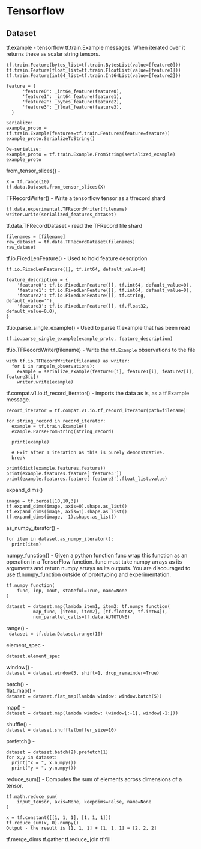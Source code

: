 # Tensorflow

## Dataset 

tf.example - tensorflow tf.train.Example messages. When iterated over it returns these as scalar string tensors.

```
tf.train.Feature(bytes_list=tf.train.BytesList(value=[feature0]))
tf.train.Feature(float_list=tf.train.FloatList(value=[feature1]))
tf.train.Feature(int64_list=tf.train.Int64List(value=[feature2]))

feature = {
      'feature0': _int64_feature(feature0),
      'feature1': _int64_feature(feature1),
      'feature2': _bytes_feature(feature2),
      'feature3': _float_feature(feature3),
  }

Serialize:
example_proto = tf.train.Example(features=tf.train.Features(feature=feature))
example_proto.SerializeToString()

De-serialize:
example_proto = tf.train.Example.FromString(serialized_example)
example_proto
```

from_tensor_slices() -  
``` 
X = tf.range(10)  
tf.data.Dataset.from_tensor_slices(X)  
```

TFRecordWriter() - Write a tensorflow tensor as a tfrecord shard

```
tf.data.experimental.TFRecordWriter(filename)
writer.write(serialized_features_dataset)
```

tf.data.TFRecordDataset - read the TFRecord file shard 

```
filenames = [filename]
raw_dataset = tf.data.TFRecordDataset(filenames)
raw_dataset
```

tf.io.FixedLenFeature() - Used to hold feature description

```
tf.io.FixedLenFeature([], tf.int64, default_value=0)

feature_description = {
    'feature0': tf.io.FixedLenFeature([], tf.int64, default_value=0),
    'feature1': tf.io.FixedLenFeature([], tf.int64, default_value=0),
    'feature2': tf.io.FixedLenFeature([], tf.string, default_value=''),
    'feature3': tf.io.FixedLenFeature([], tf.float32, default_value=0.0),
}
```

tf.io.parse_single_example() - Used to parse tf.example that has been read

```
tf.io.parse_single_example(example_proto, feature_description)
```

tf.io.TFRecordWriter(filename) - Write the `tf.Example` observations to the file

```
with tf.io.TFRecordWriter(filename) as writer:
  for i in range(n_observations):
    example = serialize_example(feature0[i], feature1[i], feature2[i], feature3[i])
    writer.write(example)
```

tf.compat.v1.io.tf_record_iterator() - imports the data as is, as a tf.Example message.

```
record_iterator = tf.compat.v1.io.tf_record_iterator(path=filename)

for string_record in record_iterator:
  example = tf.train.Example()
  example.ParseFromString(string_record)
  
  print(example)
  
  # Exit after 1 iteration as this is purely demonstrative.
  break
  
print(dict(example.features.feature))
print(example.features.feature['feature3'])
print(example.features.feature['feature3'].float_list.value)

```

expand_dims()
```
image = tf.zeros([10,10,3])
tf.expand_dims(image, axis=0).shape.as_list()
tf.expand_dims(image, axis=1).shape.as_list()
tf.expand_dims(image, -1).shape.as_list()
```

as_numpy_iterator() - 
```
for item in dataset.as_numpy_iterator():
  print(item)
```

numpy_function() - Given a python function func wrap this function as an operation in a TensorFlow function. func must take numpy arrays as its arguments and return numpy arrays as its outputs. You are discouraged to use tf.numpy_function outside of prototyping and experimentation.

```
tf.numpy_function(
    func, inp, Tout, stateful=True, name=None
)

dataset = dataset.map(lambda item1, item2: tf.numpy_function(
          map_func, [item1, item2], [tf.float32, tf.int64]),
          num_parallel_calls=tf.data.AUTOTUNE)

```
range() -   
``` dataset = tf.data.Dataset.range(10)```  

element_spec - 
```
dataset.element_spec
```
  
window() -   
```dataset = dataset.window(5, shift=1, drop_remainder=True)```  
  
batch() -     
flat_map() -   
```dataset = dataset.flat_map(lambda window: window.batch(5))```  
  
map() -   
```dataset = dataset.map(lambda window: (window[:-1], window[-1:]))```  
  
shuffle() -   
```dataset = dataset.shuffle(buffer_size=10)```  
  
prefetch() -   
```
dataset = dataset.batch(2).prefetch(1)  
for x,y in dataset:  
  print("x = ", x.numpy())   
  print("y = ", y.numpy())    
```    
    
reduce_sum() - Computes the sum of elements across dimensions of a tensor.

```
tf.math.reduce_sum(
    input_tensor, axis=None, keepdims=False, name=None
)

x = tf.constant([[1, 1, 1], [1, 1, 1]])
tf.reduce_sum(x, 0).numpy()
Output - the result is [1, 1, 1] + [1, 1, 1] = [2, 2, 2]
```

tf.merge_dims
tf.gather
tf.reduce_join
tf.fill


